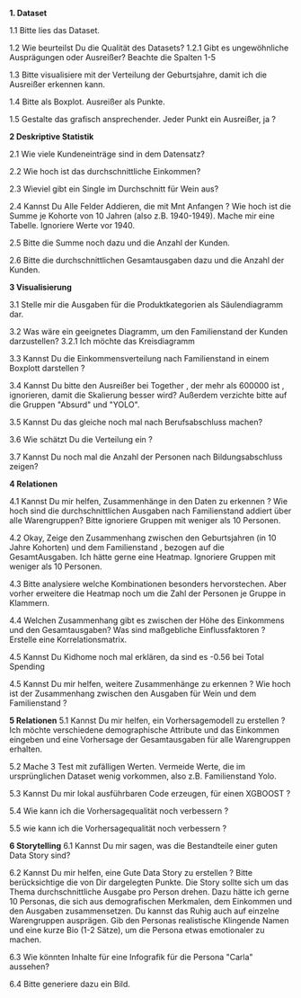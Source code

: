 **1. Dataset**

1.1 Bitte lies das Dataset.

1.2 Wie beurteilst Du die Qualität des Datasets?
1.2.1 Gibt es ungewöhnliche Ausprägungen oder Ausreißer? Beachte die Spalten 1-5

1.3 Bitte visualisiere mit der Verteilung der Geburtsjahre, damit ich die Ausreißer erkennen kann.

1.4 Bitte als Boxplot. Ausreißer als Punkte.

1.5 Gestalte das grafisch ansprechender. Jeder Punkt ein Ausreißer, ja ? 


**2 Deskriptive Statistik**

2.1 Wie viele Kundeneinträge sind in dem Datensatz?

2.2 Wie hoch ist das durchschnittliche Einkommen?

2.3 Wieviel gibt ein Single im Durchschnitt für Wein aus? 

2.4 Kannst Du Alle Felder Addieren, die mit Mnt Anfangen ? Wie hoch ist die Summe je Kohorte von 10 Jahren  (also z.B. 1940-1949). Mache mir eine Tabelle. Ignoriere Werte vor 1940.

2.5 Bitte die Summe noch dazu und die Anzahl der Kunden.

2.6 Bitte die durchschnittlichen Gesamtausgaben dazu und die Anzahl der Kunden.


**3 Visualisierung**

3.1 Stelle mir die Ausgaben für die Produktkategorien als Säulendiagramm dar.

3.2 Was wäre ein geeignetes Diagramm, um den Familienstand der Kunden darzustellen?
3.2.1 Ich möchte das Kreisdiagramm

3.3 Kannst Du die Einkommensverteilung nach Familienstand in einem Boxplott darstellen ?

3.4 Kannst Du bitte den Ausreißer bei Together , der mehr als 600000 ist , ignorieren, damit die Skalierung besser wird? Außerdem verzichte bitte auf die Gruppen "Absurd" und "YOLO".

3.5 Kannst Du das gleiche noch mal nach Berufsabschluss machen?

3.6 Wie schätzt Du die Verteilung ein ?

3.7 Kannst Du noch mal die Anzahl der Personen nach Bildungsabschluss zeigen?


**4 Relationen**

4.1 Kannst Du mir helfen, Zusammenhänge in den Daten zu erkennen ? Wie hoch sind die durchschnittlichen Ausgaben nach Familienstand addiert über alle Warengruppen? Bitte ignoriere Gruppen mit weniger als 10 Personen. 

4.2 Okay, Zeige den Zusammenhang zwischen den Geburtsjahren (in 10 Jahre Kohorten) und dem Familienstand , bezogen auf die GesamtAusgaben. Ich hätte gerne eine Heatmap. Ignoriere Gruppen mit weniger als 10 Personen. 

4.3 Bitte analysiere welche Kombinationen besonders hervorstechen. Aber vorher erweitere die Heatmap noch um die Zahl der Personen je Gruppe in Klammern.

4.4 Welchen Zusammenhang gibt es zwischen der Höhe des Einkommens und den Gesamtausgaben? Was sind maßgebliche Einflussfaktoren ? Erstelle eine Korrelationsmatrix.

4.5 Kannst Du Kidhome noch mal erklären, da sind es -0.56 bei Total Spending

4.5 Kannst Du mir helfen, weitere Zusammenhänge zu erkennen ? Wie hoch ist der Zusammenhang zwischen den Ausgaben für Wein und dem Familienstand ?

**5 Relationen**
5.1 Kannst Du mir helfen, ein Vorhersagemodell zu erstellen ? Ich möchte verschiedene demographische Attribute und das Einkommen eingeben und eine Vorhersage der Gesamtausgaben für alle Warengruppen erhalten. 

5.2 Mache 3 Test mit zufälligen Werten. Vermeide Werte, die im ursprünglichen Dataset wenig vorkommen, also z.B. Familienstand Yolo.

5.3 Kannst Du mir lokal ausführbaren Code erzeugen, für einen XGBOOST ?

5.4 Wie kann ich die Vorhersagequalität noch verbessern ?

5.5 wie kann ich die Vorhersagequalität noch verbessern ?

**6 Storytelling**
6.1 Kannst Du mir sagen, was die Bestandteile einer guten Data Story sind?

6.2 Kannst Du mir helfen, eine Gute Data Story zu erstellen ? Bitte berücksichtige die von Dir dargelegten Punkte. Die Story sollte sich um das Thema durchschnittliche Ausgabe pro Person drehen. Dazu hätte ich gerne 10 Personas, die sich aus demografischen Merkmalen, dem Einkommen und den Ausgaben zusammensetzen. Du kannst das Ruhig auch auf einzelne Warengruppen ausprägen. Gib den Personas realistische Klingende Namen und eine kurze Bio (1-2 Sätze), um die Persona etwas emotionaler zu machen.

6.3 Wie könnten Inhalte für eine Infografik für die Persona "Carla" aussehen?

6.4 Bitte generiere dazu ein Bild. 
